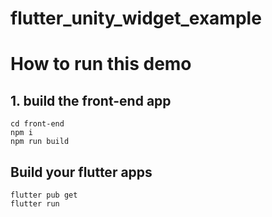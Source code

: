# flutter_unity_widget_example

# How to run this demo

## 1. build the front-end app

```
cd front-end
npm i
npm run build
```

## Build your flutter apps

```
flutter pub get
flutter run
```